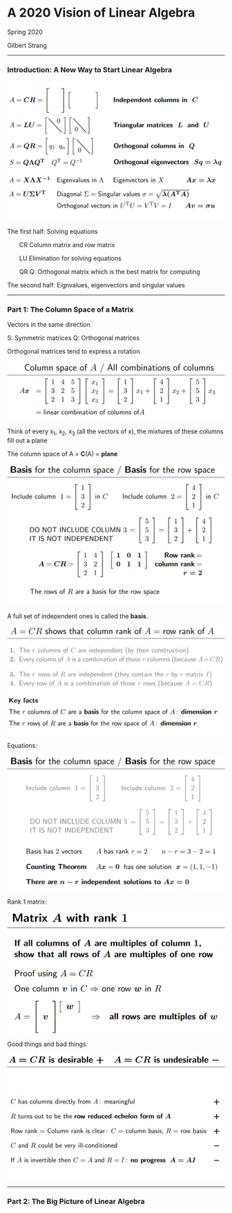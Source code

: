 # A 2020 Vision of Linear Algebra

Spring 2020

Gilbert Strang

------

### Introduction: A New Way to Start Linear Algebra

![Overview](https://raw.githubusercontent.com/Kevincyc99/Notes/main/A_2020_Vision_of_Linear_Algebra_Notes/Images_Notes/Overview_01.PNG?token=ALTJKMJOGC4QPZY7FSDZDO3ALRKVO)

The first half:    Solving equations

&emsp;&emsp;CR    Column matrix and row matrix

&emsp;&emsp;LU    Elimination for solving equations

&emsp;&emsp;QR    Q: Orthogonal matrix which is the best matrix for computing

The second half:    Eignvalues, eigenvectors and singular values

------

### Part 1: The Column Space of a Matrix

Vectors in the same direction

S: Symmetric matrices     Q: Orthogonal matrices

Orthogonal matrices tend to express a rotation

![Linear Combination of Columns of A](https://raw.githubusercontent.com/Kevincyc99/Notes/main/A_2020_Vision_of_Linear_Algebra_Notes/Images_Notes/Linear_Combination_of_Columns_of_A_02.PNG?token=ALTJKMIQZGDSGLNHL6ME7GLALRKW6)

Think of every x<sub>1</sub>, x<sub>2</sub>, x<sub>3</sub> (all the vectors of x), the mixtures of these columns fill out a plane

The column space of A = <b>C</b>(A) = <b>plane</b>



![Basis](https://raw.githubusercontent.com/Kevincyc99/Notes/main/A_2020_Vision_of_Linear_Algebra_Notes/Images_Notes/Basis_02.PNG?token=ALTJKMLZX3LXD6LUPUPK6V3ALRKYO)

A full set of independent ones is called the <b>basis</b>.

![Facts](https://raw.githubusercontent.com/Kevincyc99/Notes/main/A_2020_Vision_of_Linear_Algebra_Notes/Images_Notes/Facts_02.PNG?token=ALTJKMLYO2ESRMS7O26LCHTALRK2C)

Equations:

![Equations](https://raw.githubusercontent.com/Kevincyc99/Notes/main/A_2020_Vision_of_Linear_Algebra_Notes/Images_Notes/Equations_02.PNG?token=ALTJKMPNYSUMTKHJXSO7ESLALRK7S)

Rank 1 matrix:

![rank1 matrix](https://raw.githubusercontent.com/Kevincyc99/Notes/main/A_2020_Vision_of_Linear_Algebra_Notes/Images_Notes/rank1_matrix_02.PNG?token=ALTJKMLNRYIOORRNRGJVJHDALRLDG)

Good things and bad things:

![Good things and Bad things](https://raw.githubusercontent.com/Kevincyc99/Notes/main/A_2020_Vision_of_Linear_Algebra_Notes/Images_Notes/Good_Things_and_Bad_Things_02.PNG?token=ALTJKMOQDVIYMUTPTMVOQH3ALRLBO)

------

### Part 2: The Big Picture of Linear Algebra